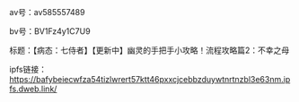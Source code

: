 av号：av585557489

bv号：BV1Fz4y1C7U9

标题：【病态：七侍者】【更新中】幽灵的手把手小攻略！流程攻略篇2：不幸之母

ipfs链接：https://bafybeiecwfza54tizlwrert57ktt46pxxcjcebbzduywtnrtnzbl3e63nm.ipfs.dweb.link/
